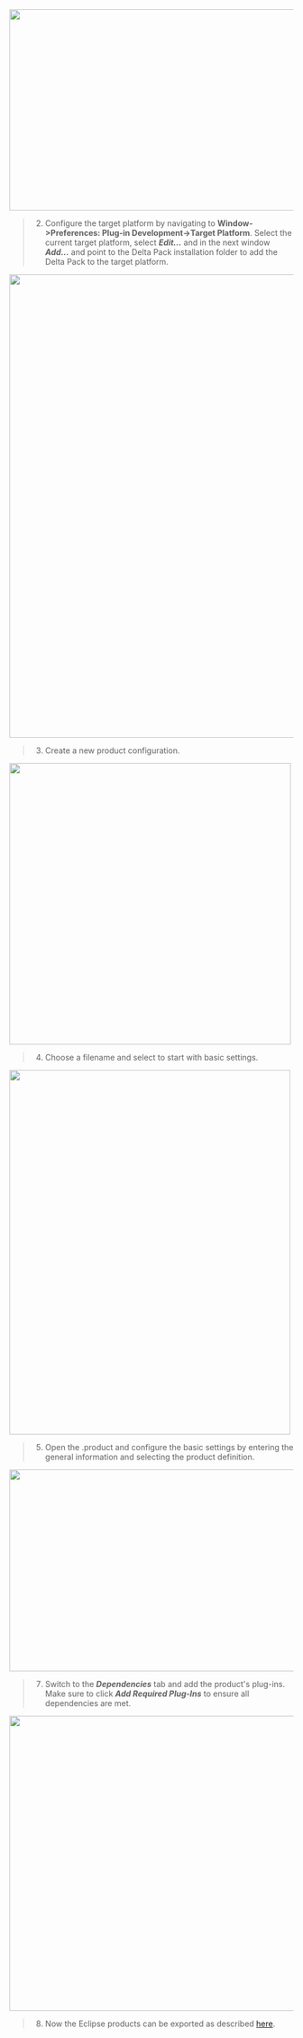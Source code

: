 <img src='http://unicase.googlecode.com/files/deltaPack.png' height='356' width='800' />

> 2. Configure the target platform by navigating to **Window->Preferences: Plug-in Development->Target Platform**. Select the current target platform, select _**Edit...**_ and in the next window _**Add...**_ and point to the Delta Pack installation folder to add the Delta Pack to the target platform.

<img src='http://unicase.googlecode.com/files/targetPlatform.png' height='820' width='800' />

> 3. Create a new product configuration.

<img src='http://unicase.googlecode.com/files/newProduct.png' height='498' width='499' />

> 4. Choose a filename and select to start with basic settings.

<img src='http://unicase.googlecode.com/files/productWizard.png' height='645' width='498' />

> 5. Open the .product and configure the basic settings by entering the general information and selecting the product definition.

<img src='http://unicase.googlecode.com/files/overview.png' height='357' width='800' />

> 7. Switch to the _**Dependencies**_ tab and add the product's plug-ins. Make sure to click _**Add Required Plug-Ins**_ to ensure all dependencies are met.

<img src='http://unicase.googlecode.com/files/dependencies.png' height='522' width='800' />

> 8. Now the Eclipse products can be exported as described [here](http://code.google.com/p/unicase/wiki/Server_standalone_deployment).
